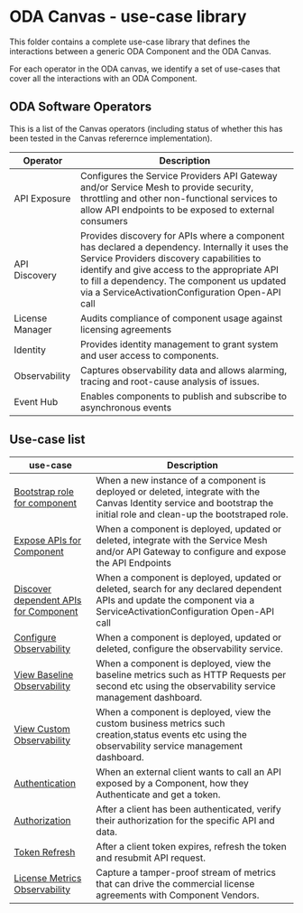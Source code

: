 # ODA Canvas - use-case library

This folder contains a complete use-case library that defines the interactions between a generic ODA Component and the ODA Canvas.

For each operator in the ODA canvas, we identify a set of use-cases that cover all the interactions with an ODA Component.

## ODA Software Operators

This is a list of the Canvas operators (including status of whether this has been tested in the Canvas referernce implementation).

| Operator            | Description                     |
| ------------------- | ------------------------------- |
| API Exposure | Configures the Service Providers API Gateway and/or Service Mesh to provide security, throttling and other non-functional services to allow API endpoints to be exposed to external consumers |
| API Discovery | Provides discovery for APIs where a component has declared a dependency. Internally it uses the Service Providers discovery capabilities to identify and give access to the appropriate API to fill a dependency. The component us updated via a ServiceActivationConfiguration Open-API call |
| License Manager | Audits compliance of component usage against licensing agreements |
| Identity | Provides identity management to grant system and user access to components. |
| Observability | Captures observability data and allows alarming, tracing and root-cause analysis of issues. |
| Event Hub | Enables components to publish and subscribe to asynchronous events |


## Use-case list

| use-case           | Description           |
| ------------------ | --------------------- |
| [Bootstrap role for component](Bootstrap-role-for-component.md) | When a new instance of a component is deployed or deleted, integrate with the Canvas Identity service and bootstrap the initial role and clean-up the bootstraped role. |
| [Expose APIs for Component](Expose-APIs-for-Component.md) | When a component is deployed, updated or deleted, integrate with the Service Mesh and/or API Gateway to configure and expose the API Endpoints |
| [Discover dependent APIs for Component](Discover-dependent-APIs-for-Component.md) | When a component is deployed, updated or deleted, search for any declared dependent APIs and update the component via a ServiceActivationConfiguration Open-API call |
| [Configure Observability](Configure-Observability.md) | When a component is deployed, updated or deleted, configure the observability service. || Authentication | When an external consumer calls an exposed API for a component, manage the authenticate the consumer and pass the authenticated request (including authentication token) to the component. |
| [View Baseline Observability](View-Baseline-Observability.md) | When a component is deployed, view the baseline metrics such as HTTP Requests per second etc using the observability service management dashboard.|
| [View Custom Observability](View-Custom-Observability.md) | When a component is deployed, view the custom business metrics such creation,status events etc using the observability service management dashboard.|
| [Authentication](Authentication.md) | When an external client wants to call an API exposed by a Component, how they Authenticate and get a token. |
| [Authorization](Authorization.md) | After a client has been authenticated, verify their authorization for the specific API and data.|
| [Token Refresh](Token-Refresh.md) | After a client token expires, refresh the token and resubmit API request.|
| [License Metrics Observability](License-Metrics-Observability.md) | Capture a tamper-proof stream of metrics that can drive the commercial license agreements with Component Vendors.|

